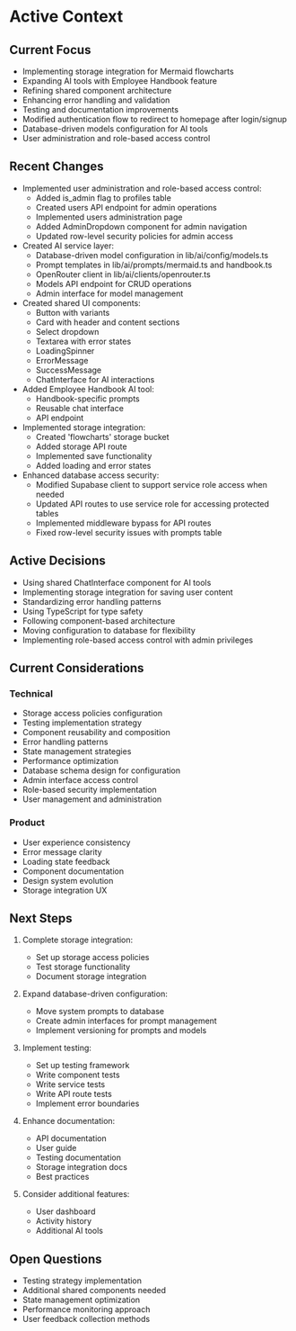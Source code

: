 # Active Context

## Current Focus

- Implementing storage integration for Mermaid flowcharts
- Expanding AI tools with Employee Handbook feature
- Refining shared component architecture
- Enhancing error handling and validation
- Testing and documentation improvements
- Modified authentication flow to redirect to homepage after login/signup
- Database-driven models configuration for AI tools
- User administration and role-based access control

## Recent Changes

- Implemented user administration and role-based access control:
  - Added is_admin flag to profiles table
  - Created users API endpoint for admin operations
  - Implemented users administration page
  - Added AdminDropdown component for admin navigation
  - Updated row-level security policies for admin access
- Created AI service layer:
  - Database-driven model configuration in lib/ai/config/models.ts
  - Prompt templates in lib/ai/prompts/mermaid.ts and handbook.ts
  - OpenRouter client in lib/ai/clients/openrouter.ts
  - Models API endpoint for CRUD operations
  - Admin interface for model management
- Created shared UI components:
  - Button with variants
  - Card with header and content sections
  - Select dropdown
  - Textarea with error states
  - LoadingSpinner
  - ErrorMessage
  - SuccessMessage
  - ChatInterface for AI interactions
- Added Employee Handbook AI tool:
  - Handbook-specific prompts
  - Reusable chat interface
  - API endpoint
- Implemented storage integration:
  - Created 'flowcharts' storage bucket
  - Added storage API route
  - Implemented save functionality
  - Added loading and error states
- Enhanced database access security:
  - Modified Supabase client to support service role access when needed
  - Updated API routes to use service role for accessing protected tables
  - Implemented middleware bypass for API routes
  - Fixed row-level security issues with prompts table

## Active Decisions

- Using shared ChatInterface component for AI tools
- Implementing storage integration for saving user content
- Standardizing error handling patterns
- Using TypeScript for type safety
- Following component-based architecture
- Moving configuration to database for flexibility
- Implementing role-based access control with admin privileges

## Current Considerations

### Technical

- Storage access policies configuration
- Testing implementation strategy
- Component reusability and composition
- Error handling patterns
- State management strategies
- Performance optimization
- Database schema design for configuration
- Admin interface access control
- Role-based security implementation
- User management and administration

### Product

- User experience consistency
- Error message clarity
- Loading state feedback
- Component documentation
- Design system evolution
- Storage integration UX

## Next Steps

1. Complete storage integration:

   - Set up storage access policies
   - Test storage functionality
   - Document storage integration

2. Expand database-driven configuration:

   - Move system prompts to database
   - Create admin interfaces for prompt management
   - Implement versioning for prompts and models

3. Implement testing:

   - Set up testing framework
   - Write component tests
   - Write service tests
   - Write API route tests
   - Implement error boundaries

4. Enhance documentation:

   - API documentation
   - User guide
   - Testing documentation
   - Storage integration docs
   - Best practices

5. Consider additional features:
   - User dashboard
   - Activity history
   - Additional AI tools

## Open Questions

- Testing strategy implementation
- Additional shared components needed
- State management optimization
- Performance monitoring approach
- User feedback collection methods
